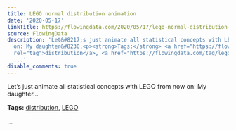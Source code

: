 ```yaml
---
title: LEGO normal distribution animation
date: '2020-05-17'
linkTitle: https://flowingdata.com/2020/05/17/lego-normal-distribution-animation/
source: FlowingData
description: 'Let&#8217;s just animate all statistical concepts with LEGO from now
  on: My daughter&#8230;<p><strong>Tags:</strong> <a href="https://flowingdata.com/tag/distribution/"
  rel="tag">distribution</a>, <a href="https://flowingdata.com/tag/lego/" rel="tag">LEGO</a></p>
  ...'
disable_comments: true
---
```

Let&#8217;s just animate all statistical concepts with LEGO from now on: My daughter&#8230;<p><strong>Tags:</strong> <a href="https://flowingdata.com/tag/distribution/" rel="tag">distribution</a>, <a href="https://flowingdata.com/tag/lego/" rel="tag">LEGO</a></p> ...